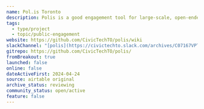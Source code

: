 ```yaml
---
name: Pol.is Toronto
description: Polis is a good engagement tool for large-scale, open-ended feedback gathering.
tags:
  - type/project
  - topic/public-engagement
website: https://github.com/CivicTechTO/polis/wiki
slackChannel: "[polis](https://civictechto.slack.com/archives/C07167VPT7S)"
gitrepo: https://github.com/CivicTechTO/polis/
fromBreakout: true
launched: false
online: false
dateActiveFirst: 2024-04-24
source: airtable original
archive_status: reviewing
community_status: open/active
feature: false
---
```


